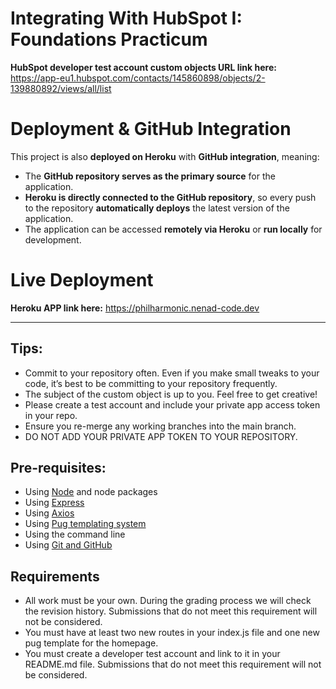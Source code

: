 # Integrating With HubSpot I: Foundations Practicum

**HubSpot developer test account custom objects URL link here:** https://app-eu1.hubspot.com/contacts/145860898/objects/2-139880892/views/all/list

# Deployment & GitHub Integration
This project is also **deployed on Heroku** with **GitHub integration**, meaning:
- The **GitHub repository serves as the primary source** for the application.
- **Heroku is directly connected to the GitHub repository**, so every push to the repository **automatically deploys** the latest version of the application.
- The application can be accessed **remotely via Heroku** or **run locally** for development.

# Live Deployment
**Heroku APP link here:** https://philharmonic.nenad-code.dev

___
## Tips:
- Commit to your repository often. Even if you make small tweaks to your code, it’s best to be committing to your repository frequently.
- The subject of the custom object is up to you. Feel free to get creative!
- Please create a test account and include your private app access token in your repo.
- Ensure you re-merge any working branches into the main branch.
- DO NOT ADD YOUR PRIVATE APP TOKEN TO YOUR REPOSITORY. 

## Pre-requisites:
- Using [Node](https://nodejs.org/en/download) and node packages
- Using [Express](https://expressjs.com/en/starter/installing.html)
- Using [Axios](https://axios-http.com/docs/intro)
- Using [Pug templating system](https://pugjs.org/api/getting-started.html)
- Using the command line
- Using [Git and GitHub](https://product.hubspot.com/blog/git-and-github-tutorial-for-beginners)

## Requirements
- All work must be your own. During the grading process we will check the revision history. Submissions that do not meet this requirement will not be considered.
- You must have at least two new routes in your index.js file and one new pug template for the homepage.
- You must create a developer test account and link to it in your README.md file. Submissions that do not meet this requirement will not be considered.